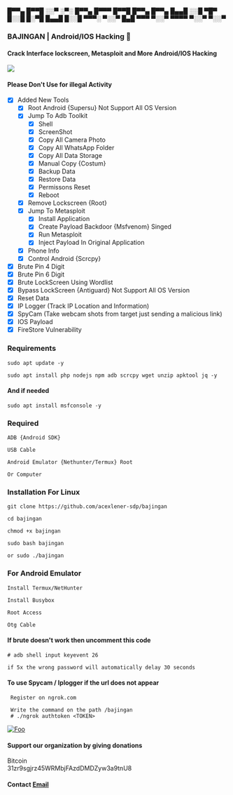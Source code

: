█▀▀▄ █▀▀█ ░░▀ ░▀░ █▀▀▄ █▀▀▀ █▀▀█ █▀▀▄
█▀▀▄ █▄▄█ ░░█ ▀█▀ █░░█ █░▀█ █▄▄█ █░░█
▀▀▀░ ▀░░▀ █▄█ ▀▀▀ ▀░░▀ ▀▀▀▀ ▀░░▀ ▀░░▀
    
### BAJINGAN | Android/IOS Hacking 📱
#### Crack Interface lockscreen, Metasploit and More Android/IOS Hacking

<img src ="https://img.shields.io/badge/Important-notice-red" />
<h4>Please Don't Use for illegal Activity</h4>

- [x] Added New Tools 
    - [x] Root Android {Supersu} Not Support All OS Version
    - [x] Jump To Adb Toolkit
        - [x] Shell
        - [x] ScreenShot
        - [x] Copy All Camera Photo
        - [x] Copy All WhatsApp Folder
        - [x] Copy All Data Storage
        - [x] Manual Copy {Costum}
        - [x] Backup Data
        - [x] Restore Data
        - [x] Permissons Reset
        - [x] Reboot
    - [x] Remove Lockscreen {Root}
    - [x] Jump To Metasploit   
        - [x] Install Application
        - [x] Create Payload Backdoor {Msfvenom} Singed
        - [x] Run Metasploit
        - [x] Inject Payload In Original Application
     - [x] Phone Info
     - [x] Control Android {Scrcpy}
- [x] Brute Pin 4 Digit
- [x] Brute Pin 6 Digit
- [x] Brute LockScreen Using Wordlist
- [x] Bypass LockScreen {Antiguard} Not Support All OS Version
- [x] Reset Data
- [x] IP Logger (Track IP Location and Information) 
- [x] SpyCam (Take webcam shots from target just sending a malicious link) 
- [x] IOS Payload
- [x] FireStore Vulnerability

### Requirements
    
    sudo apt update -y
    
    sudo apt install php nodejs npm adb scrcpy wget unzip apktool jq -y

#### And if needed
    
    sudo apt install msfconsole -y 

### Required

    ADB {Android SDK}
    
    USB Cable
    
    Android Emulator {Nethunter/Termux} Root
    
    Or Computer


### Installation For Linux 

    git clone https://github.com/acexlener-sdp/bajingan
    
    cd bajingan
    
    chmod +x bajingan
    
    sudo bash bajingan
    
    or sudo ./bajingan

### For Android Emulator

    Install Termux/NetHunter

    Install Busybox
    
    Root Access
    
    Otg Cable

#### If brute doesn't work then uncomment this code

    # adb shell input keyevent 26
    
    if 5x the wrong password will automatically delay 30 seconds

#### To use Spycam / Iplogger if the url does not appear

     Register on ngrok.com
     
     Write the command on the path /bajingan
     # ./ngrok authtoken <TOKEN>


[![Foo](https://www.paypalobjects.com/en_US/i/btn/btn_donate_LG.gif)](#)
#### Support our organization by giving donations
  Bitcoin <br>31zr9sgjrz45WRMbjFAzdDMDZyw3a9tnU8

#### Contact <a href="mailto:acexlener@protonmail.com">Email</a>
  
